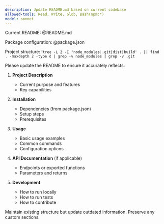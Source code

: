 ```yaml
---
description: Update README.md based on current codebase
allowed-tools: Read, Write, Glob, Bash(npm:*)
model: sonnet
---
```


Current README:
@README.md

Package configuration:
@package.json

Project structure:
!`tree -L 2 -I 'node_modules|.git|dist|build' . || find . -maxdepth 2 -type d | grep -v node_modules | grep -v .git`

Please update the README to ensure it accurately reflects:

1. **Project Description**
   - Current purpose and features
   - Key capabilities

2. **Installation**
   - Dependencies (from package.json)
   - Setup steps
   - Prerequisites

3. **Usage**
   - Basic usage examples
   - Common commands
   - Configuration options

4. **API Documentation** (if applicable)
   - Endpoints or exported functions
   - Parameters and returns

5. **Development**
   - How to run locally
   - How to run tests
   - How to contribute

Maintain existing structure but update outdated information. Preserve any custom sections.
